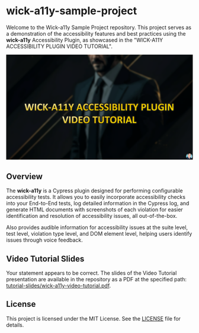 # wick-a11y-sample-project

Welcome to the Wick-a11y Sample Project repository. This project serves as a demonstration of the accessibility features and best practices using the **wick-a11y** Accessibility Plugin, as showcased in the "WICK-A11Y ACCESSIBILITY PLUGIN VIDEO TUTORIAL".

![WICK-A11Y ACCESSIBILITY PLUGIN VIDEO TUTORIAL COVER IMAGE](/tutorial-slides/cover.png)

## Overview

The **wick-a11y** is a Cypress plugin designed for performing configurable accessibility tests. It allows you to easily incorporate accessibility checks into your End-to-End tests, log detailed information in the Cypress log, and generate HTML documents with screenshots of each violation for easier identification and resolution of accessibility issues, all out-of-the-box.

Also provides audible information for accessibility issues at the suite level, test level, violation type level, and DOM element level, helping users identify issues through voice feedback.

## Video Tutorial Slides

Your statement appears to be correct. The slides of the Video Tutorial presentation are available in the repository as a PDF at the specified path: [tutorial-slides/wick-a11y-video-tutorial.pdf](/tutorial-slides/wick-a11y-video-tutorial.pdf).


## License

This project is licensed under the MIT License. See the [LICENSE](LICENSE) file for details.

